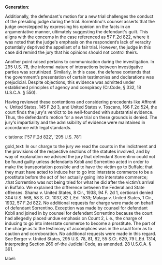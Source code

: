 **Generation:**

Additionally, the defendant's motion for a new trial challenges the conduct of the presiding judge during the trial. Sorrentino's counsel asserts that the judge overstepped by expressing his opinion on the facts in an argumentative manner, ultimately suggesting the defendant's guilt. This aligns with the concerns in the case referenced as 57 F.2d 822, where it was noted that the judge's emphasis on the respondent’s lack of veracity potentially deprived the appellant of a fair trial. However, the judge in this case did remind the jury that his opinions should not control theirs.

Another point raised pertains to communication during the investigation. In 295 U.S. 78, the informal nature of interactions between investigative parties was scrutinized. Similarly, in this case, the defense contends that the government’s presentation of certain testimonies and declarations was prejudicial. Despite objections, this evidence was admitted under established principles of agency and conspiracy (Cr.Code, § 332, 18 U.S.C.A. § 550).

Having reviewed these contentions and considering precedents like Affronti v. United States, 145 F.2d 3, and United States v. Toscano, 166 F.2d 524, the court finds the jury's verdict to be well-founded with substantial evidence. Thus, the defendant’s motion for a new trial on these grounds is denied. The jury's impartiality and the admissibility of evidence were maintained in accordance with legal standards.

citations: ['57 F.2d 822', '295 U.S. 78']

gold_text: In our charge to the jury we read the counts in the indictment and the provisions of the respective sections of the statutes involved, and by way of explanation we advised the jury that defendant Sorrentino could not be found guilty unless defendants Kobli and Sorrentino acted in order to make the transportation possible and to have the victim go to Buffalo; that they must have acted to induce her to go into interstate commerce to be a prostitute before the act of her actually going into interstate commerce; .that Sorrentino was not being tried for what he did after the victim’s arrival in Buffalo. We explained the difference between the Federal and State offenses. Shama v. United States, 8 Cir., 1938, 94 F. 2d 1, certiorari denied 304 U.S. 568, 58 S. Ct. 1037, 82 L.Ed. 1533; Malaga v. United States, 1 Cir., 1932, 57 F.2d 822. No additional requests for charge were made on behalf of defendant Sorrentino. Exception was made by counsel for defendant Kobli and joined in by counsel for defendant Sorrentino because the court had allegedly placed undue emphasis on Count 2, i. e., the charge of inducing to go into interstate commerce to become a prostitute. The part of the charge as to the testimony of accomplices was in the usual form as to caution and corroboration. No additional requests were made in this regard. See Berger v. United States, 295 U.S. 78, 81, 82, 55 S.Ct. 629, 79 L.Ed. 1314, interpreting Section 269 of-the Judicial Code, as amended. 28 U.S.C.A. § 391.

label: 